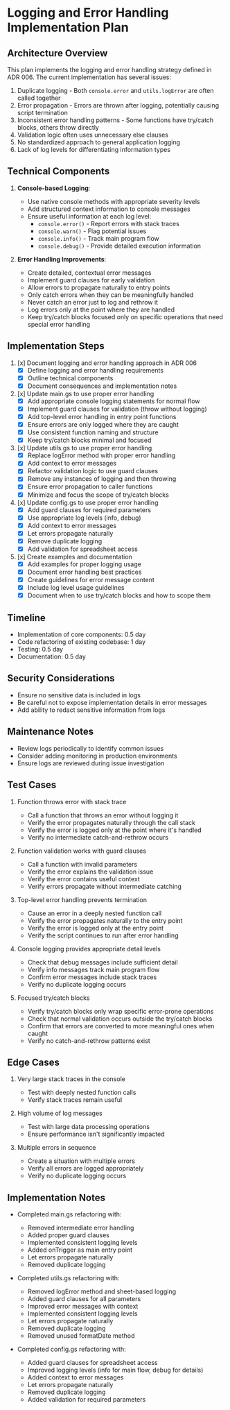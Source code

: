 # Logging and Error Handling Implementation Plan

## Architecture Overview
This plan implements the logging and error handling strategy defined in ADR 006. The current implementation has several issues:

1. Duplicate logging - Both `console.error` and `utils.logError` are often called together
2. Error propagation - Errors are thrown after logging, potentially causing script termination
3. Inconsistent error handling patterns - Some functions have try/catch blocks, others throw directly
4. Validation logic often uses unnecessary else clauses
5. No standardized approach to general application logging
6. Lack of log levels for differentiating information types

## Technical Components
1. **Console-based Logging**: 
   - Use native console methods with appropriate severity levels
   - Add structured context information to console messages
   - Ensure useful information at each log level:
     - `console.error()` - Report errors with stack traces
     - `console.warn()` - Flag potential issues
     - `console.info()` - Track main program flow
     - `console.debug()` - Provide detailed execution information

2. **Error Handling Improvements**:
   - Create detailed, contextual error messages
   - Implement guard clauses for early validation
   - Allow errors to propagate naturally to entry points
   - Only catch errors when they can be meaningfully handled
   - Never catch an error just to log and rethrow it
   - Log errors only at the point where they are handled
   - Keep try/catch blocks focused only on specific operations that need special error handling

## Implementation Steps

1. [x] Document logging and error handling approach in ADR 006
   - [x] Define logging and error handling requirements
   - [x] Outline technical components
   - [x] Document consequences and implementation notes

2. [x] Update main.gs to use proper error handling
   - [x] Add appropriate console logging statements for normal flow
   - [x] Implement guard clauses for validation (throw without logging)
   - [x] Add top-level error handling in entry point functions
   - [x] Ensure errors are only logged where they are caught
   - [x] Use consistent function naming and structure
   - [x] Keep try/catch blocks minimal and focused

3. [x] Update utils.gs to use proper error handling
   - [x] Replace logError method with proper error handling
   - [x] Add context to error messages
   - [x] Refactor validation logic to use guard clauses
   - [x] Remove any instances of logging and then throwing
   - [x] Ensure error propagation to caller functions
   - [x] Minimize and focus the scope of try/catch blocks

4. [x] Update config.gs to use proper error handling
   - [x] Add guard clauses for required parameters
   - [x] Use appropriate log levels (info, debug)
   - [x] Add context to error messages
   - [x] Let errors propagate naturally
   - [x] Remove duplicate logging
   - [x] Add validation for spreadsheet access

5. [x] Create examples and documentation
   - [x] Add examples for proper logging usage
   - [x] Document error handling best practices
   - [x] Create guidelines for error message content
   - [x] Include log level usage guidelines
   - [x] Document when to use try/catch blocks and how to scope them

## Timeline
- Implementation of core components: 0.5 day
- Code refactoring of existing codebase: 1 day
- Testing: 0.5 day
- Documentation: 0.5 day

## Security Considerations
- Ensure no sensitive data is included in logs
- Be careful not to expose implementation details in error messages
- Add ability to redact sensitive information from logs

## Maintenance Notes
- Review logs periodically to identify common issues
- Consider adding monitoring in production environments
- Ensure logs are reviewed during issue investigation

## Test Cases
1. Function throws error with stack trace
   - Call a function that throws an error without logging it
   - Verify the error propagates naturally through the call stack
   - Verify the error is logged only at the point where it's handled
   - Verify no intermediate catch-and-rethrow occurs

2. Function validation works with guard clauses
   - Call a function with invalid parameters
   - Verify the error explains the validation issue
   - Verify the error contains useful context
   - Verify errors propagate without intermediate catching

3. Top-level error handling prevents termination
   - Cause an error in a deeply nested function call
   - Verify the error propagates naturally to the entry point
   - Verify the error is logged only at the entry point
   - Verify the script continues to run after error handling

4. Console logging provides appropriate detail levels
   - Check that debug messages include sufficient detail
   - Verify info messages track main program flow
   - Confirm error messages include stack traces
   - Verify no duplicate logging occurs

5. Focused try/catch blocks
   - Verify try/catch blocks only wrap specific error-prone operations
   - Check that normal validation occurs outside the try/catch blocks
   - Confirm that errors are converted to more meaningful ones when caught
   - Verify no catch-and-rethrow patterns exist

## Edge Cases
1. Very large stack traces in the console
   - Test with deeply nested function calls
   - Verify stack traces remain useful

2. High volume of log messages
   - Test with large data processing operations
   - Ensure performance isn't significantly impacted

3. Multiple errors in sequence
   - Create a situation with multiple errors
   - Verify all errors are logged appropriately
   - Verify no duplicate logging occurs

## Implementation Notes
- Completed main.gs refactoring with:
  - Removed intermediate error handling
  - Added proper guard clauses
  - Implemented consistent logging levels
  - Added onTrigger as main entry point
  - Let errors propagate naturally
  - Removed duplicate logging

- Completed utils.gs refactoring with:
  - Removed logError method and sheet-based logging
  - Added guard clauses for all parameters
  - Improved error messages with context
  - Implemented consistent logging levels
  - Let errors propagate naturally
  - Removed duplicate logging
  - Removed unused formatDate method

- Completed config.gs refactoring with:
  - Added guard clauses for spreadsheet access
  - Improved logging levels (info for main flow, debug for details)
  - Added context to error messages
  - Let errors propagate naturally
  - Removed duplicate logging
  - Added validation for required parameters 